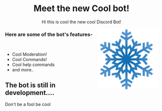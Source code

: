 <center>
<h1>Meet the new Cool bot!</h1>


<p>Hi this is cool the new cool Discord Bot!</p>

</center>

<img src="images.png" height="200px" align="right">


<h3>Here are some of the bot's features-</h3>
<br>
<ul>
<li>Cool Moderation!</li>
<li>Cool Commands!</li>
<li>Cool help commands</li>
<li>and more..</li>
</ul>

<h2>The bot is still in development....</h2>
<p> Don't be a fool be cool</p>
